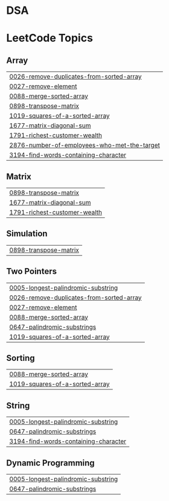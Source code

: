# DSA


<!---LeetCode Topics Start-->
# LeetCode Topics
## Array
|  |
| ------- |
| [0026-remove-duplicates-from-sorted-array](https://github.com/LOVISH066/DSA/tree/master/0026-remove-duplicates-from-sorted-array) |
| [0027-remove-element](https://github.com/LOVISH066/DSA/tree/master/0027-remove-element) |
| [0088-merge-sorted-array](https://github.com/LOVISH066/DSA/tree/master/0088-merge-sorted-array) |
| [0898-transpose-matrix](https://github.com/LOVISH066/DSA/tree/master/0898-transpose-matrix) |
| [1019-squares-of-a-sorted-array](https://github.com/LOVISH066/DSA/tree/master/1019-squares-of-a-sorted-array) |
| [1677-matrix-diagonal-sum](https://github.com/LOVISH066/DSA/tree/master/1677-matrix-diagonal-sum) |
| [1791-richest-customer-wealth](https://github.com/LOVISH066/DSA/tree/master/1791-richest-customer-wealth) |
| [2876-number-of-employees-who-met-the-target](https://github.com/LOVISH066/DSA/tree/master/2876-number-of-employees-who-met-the-target) |
| [3194-find-words-containing-character](https://github.com/LOVISH066/DSA/tree/master/3194-find-words-containing-character) |
## Matrix
|  |
| ------- |
| [0898-transpose-matrix](https://github.com/LOVISH066/DSA/tree/master/0898-transpose-matrix) |
| [1677-matrix-diagonal-sum](https://github.com/LOVISH066/DSA/tree/master/1677-matrix-diagonal-sum) |
| [1791-richest-customer-wealth](https://github.com/LOVISH066/DSA/tree/master/1791-richest-customer-wealth) |
## Simulation
|  |
| ------- |
| [0898-transpose-matrix](https://github.com/LOVISH066/DSA/tree/master/0898-transpose-matrix) |
## Two Pointers
|  |
| ------- |
| [0005-longest-palindromic-substring](https://github.com/LOVISH066/DSA/tree/master/0005-longest-palindromic-substring) |
| [0026-remove-duplicates-from-sorted-array](https://github.com/LOVISH066/DSA/tree/master/0026-remove-duplicates-from-sorted-array) |
| [0027-remove-element](https://github.com/LOVISH066/DSA/tree/master/0027-remove-element) |
| [0088-merge-sorted-array](https://github.com/LOVISH066/DSA/tree/master/0088-merge-sorted-array) |
| [0647-palindromic-substrings](https://github.com/LOVISH066/DSA/tree/master/0647-palindromic-substrings) |
| [1019-squares-of-a-sorted-array](https://github.com/LOVISH066/DSA/tree/master/1019-squares-of-a-sorted-array) |
## Sorting
|  |
| ------- |
| [0088-merge-sorted-array](https://github.com/LOVISH066/DSA/tree/master/0088-merge-sorted-array) |
| [1019-squares-of-a-sorted-array](https://github.com/LOVISH066/DSA/tree/master/1019-squares-of-a-sorted-array) |
## String
|  |
| ------- |
| [0005-longest-palindromic-substring](https://github.com/LOVISH066/DSA/tree/master/0005-longest-palindromic-substring) |
| [0647-palindromic-substrings](https://github.com/LOVISH066/DSA/tree/master/0647-palindromic-substrings) |
| [3194-find-words-containing-character](https://github.com/LOVISH066/DSA/tree/master/3194-find-words-containing-character) |
## Dynamic Programming
|  |
| ------- |
| [0005-longest-palindromic-substring](https://github.com/LOVISH066/DSA/tree/master/0005-longest-palindromic-substring) |
| [0647-palindromic-substrings](https://github.com/LOVISH066/DSA/tree/master/0647-palindromic-substrings) |
<!---LeetCode Topics End-->